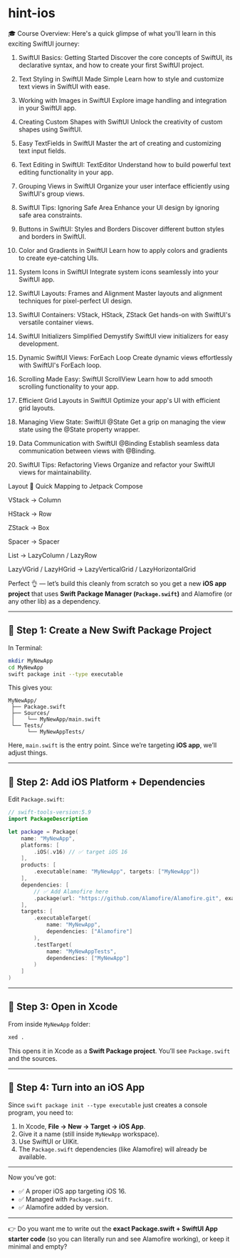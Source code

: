 # hint-ios

🎓 Course Overview:
Here's a quick glimpse of what you'll learn in this exciting SwiftUI journey:

1. SwiftUI Basics: Getting Started
Discover the core concepts of SwiftUI, its declarative syntax, and how to create your first SwiftUI project.

2. Text Styling in SwiftUI Made Simple
Learn how to style and customize text views in SwiftUI with ease.

3. Working with Images in SwiftUI
Explore image handling and integration in your SwiftUI app.

4. Creating Custom Shapes with SwiftUI
Unlock the creativity of custom shapes using SwiftUI.

5. Easy TextFields in SwiftUI
Master the art of creating and customizing text input fields.

6. Text Editing in SwiftUI: TextEditor
Understand how to build powerful text editing functionality in your app.

7. Grouping Views in SwiftUI
Organize your user interface efficiently using SwiftUI's group views.

8. SwiftUI Tips: Ignoring Safe Area
Enhance your UI design by ignoring safe area constraints.

9. Buttons in SwiftUI: Styles and Borders
Discover different button styles and borders in SwiftUI.

10. Color and Gradients in SwiftUI
Learn how to apply colors and gradients to create eye-catching UIs.

11. System Icons in SwiftUI
Integrate system icons seamlessly into your SwiftUI app.

12. SwiftUI Layouts: Frames and Alignment
Master layouts and alignment techniques for pixel-perfect UI design.

13. SwiftUI Containers: VStack, HStack, ZStack
Get hands-on with SwiftUI's versatile container views.

14. SwiftUI Initializers Simplified
Demystify SwiftUI view initializers for easy development.

15. Dynamic SwiftUI Views: ForEach Loop
Create dynamic views effortlessly with SwiftUI's ForEach loop.

16. Scrolling Made Easy: SwiftUI ScrollView
Learn how to add smooth scrolling functionality to your app.

17. Efficient Grid Layouts in SwiftUI
Optimize your app's UI with efficient grid layouts.

18. Managing View State: SwiftUI @‌State
Get a grip on managing the view state using the @State property wrapper.

19. Data Communication with SwiftUI @‌Binding
Establish seamless data communication between views with @Binding.

20. SwiftUI Tips: Refactoring Views
Organize and refactor your SwiftUI views for maintainability.



Layout
🔑 Quick Mapping to Jetpack Compose

VStack → Column

HStack → Row

ZStack → Box

Spacer → Spacer

List → LazyColumn / LazyRow

LazyVGrid / LazyHGrid → LazyVerticalGrid / LazyHorizontalGrid




Perfect 👌 — let’s build this cleanly from scratch so you get a new **iOS app project** that uses **Swift Package Manager (`Package.swift`)** and Alamofire (or any other lib) as a dependency.

---

## 🚀 Step 1: Create a New Swift Package Project

In Terminal:

```bash
mkdir MyNewApp
cd MyNewApp
swift package init --type executable
```

This gives you:

```
MyNewApp/
 ├── Package.swift
 ├── Sources/
 │    └── MyNewApp/main.swift
 └── Tests/
      └── MyNewAppTests/
```

Here, `main.swift` is the entry point.
Since we’re targeting **iOS app**, we’ll adjust things.

---

## 🚀 Step 2: Add iOS Platform + Dependencies

Edit `Package.swift`:

```swift
// swift-tools-version:5.9
import PackageDescription

let package = Package(
    name: "MyNewApp",
    platforms: [
        .iOS(.v16) // ✅ target iOS 16
    ],
    products: [
        .executable(name: "MyNewApp", targets: ["MyNewApp"])
    ],
    dependencies: [
        // ✅ Add Alamofire here
        .package(url: "https://github.com/Alamofire/Alamofire.git", exact: "5.9.1")
    ],
    targets: [
        .executableTarget(
            name: "MyNewApp",
            dependencies: ["Alamofire"]
        ),
        .testTarget(
            name: "MyNewAppTests",
            dependencies: ["MyNewApp"]
        )
    ]
)
```

---

## 🚀 Step 3: Open in Xcode

From inside `MyNewApp` folder:

```bash
xed .
```

This opens it in Xcode as a **Swift Package project**.
You’ll see `Package.swift` and the sources.

---

## 🚀 Step 4: Turn into an iOS App

Since `swift package init --type executable` just creates a console program, you need to:

1. In Xcode, **File → New → Target → iOS App**.
2. Give it a name (still inside `MyNewApp` workspace).
3. Use SwiftUI or UIKit.
4. The `Package.swift` dependencies (like Alamofire) will already be available.

---

Now you’ve got:

* ✅ A proper iOS app targeting iOS 16.
* ✅ Managed with `Package.swift`.
* ✅ Alamofire added by version.

---

👉 Do you want me to write out the **exact Package.swift + SwiftUI App starter code** (so you can literally run and see Alamofire working), or keep it minimal and empty?

